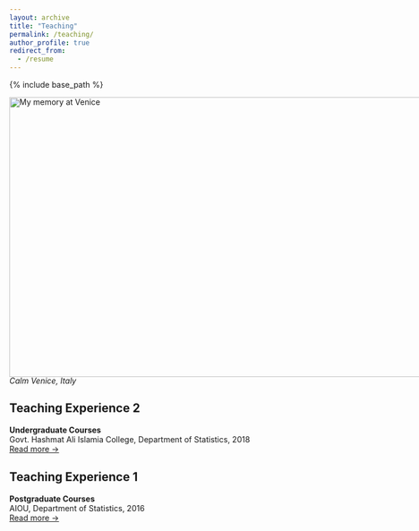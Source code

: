 ```yaml
---
layout: archive
title: "Teaching"
permalink: /teaching/
author_profile: true
redirect_from:
  - /resume
---
```

{% include base_path %}
<!-- Memory picture -->
<div style="display:inline-block; text-align:left; line-height:1;">
  <img src="/images/chattue.jpg" alt="My memory at Venice" style="height:500px; width:1100px;">
   <em>Calm Venice, Italy</em>
</div>


## Teaching Experience 2
**Undergraduate Courses**  
Govt. Hashmat Ali Islamia College, Department of Statistics, 2018  
[Read more →](/teaching/2018-spring-teaching-1)

## Teaching Experience 1
**Postgraduate Courses**  
AIOU, Department of Statistics, 2016  
[Read more →](/teaching/2016-spring-teaching-1)
